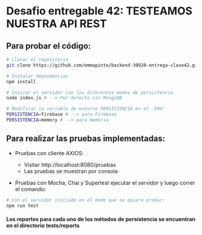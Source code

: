 # Desafio entregable 42: TESTEAMOS NUESTRA API REST

## Para probar el código:

```bash
# Clonar el repositorio
git clone https://github.com/emmapinto/backend-30920-entrega-clase42.git

# Instalar dependencias
npm install

# Iniciar el servidor con los diferentes modos de persistencia
node index.js # --> Por defecto con MongoDB

# Modificar la variable de entorno PERSISTENCIA en el .ENV:
PERSISTENCIA=firebase # --> para Firebase
PERSISTENCIA=memory # --> para memoria

```

## Para realizar las pruebas implementadas: 

- Pruebas con cliente AXIOS:
    - Visitar http://localhost:8080/pruebas
    - Las pruebas se muestran por consola

- Pruebas con Mocha, Chai y Supertest ejecutar el servidor y luego correr el comando:
```bash
# Con el servidor iniciado en el modo que se quiera probar:
npm run test
```

#### Los reportes para cada uno de los métodos de persistencia se encuentran en el directorio tests/reports